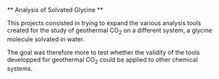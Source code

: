 ** Analysis of Solvated Glycine **

This projects consisted in trying to expand the various analysis tools created for the study of geothermal CO$_2$ on a different system, a glycine molecule solvated in water.

The goal was therefore more to test whether the validity of the tools developped for geothermal CO$_2$ could be applied to other chemical systems.
